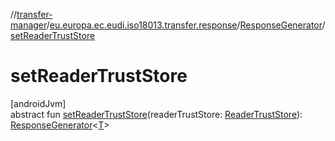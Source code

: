 //[transfer-manager](../../../index.md)/[eu.europa.ec.eudi.iso18013.transfer.response](../index.md)/[ResponseGenerator](index.md)/[setReaderTrustStore](set-reader-trust-store.md)

# setReaderTrustStore

[androidJvm]\
abstract fun [setReaderTrustStore](set-reader-trust-store.md)(readerTrustStore: [ReaderTrustStore](../../eu.europa.ec.eudi.iso18013.transfer.readerauth/-reader-trust-store/index.md)): [ResponseGenerator](index.md)&lt;[T](index.md)&gt;
